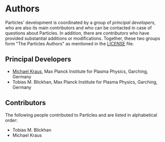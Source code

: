 # Authors

Particles' development is coordinated by a group of *principal developers*, who are also its main contributors and who can be contacted in case of questions about Particles. In addition, there are *contributors* who have provided substantial additions or modifications. Together, these two groups form "The Particles Authors" as mentioned in the [LICENSE](LICENSE.md) file.

## Principal Developers

* [Michael Kraus](https://www.michael-kraus.org/),
  Max Planck Institute for Plasma Physics, Garching, Germany
* Tobias M. Blickhan,
  Max Planck Institute for Plasma Physics, Garching, Germany

## Contributors

The following people contributed to Particles and are listed in alphabetical order:

* Tobias M. Blickhan
* Michael Kraus
